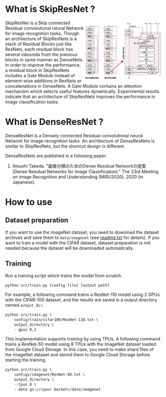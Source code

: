 # What is SkipResNet ?

[<img alt="Architecture of DenseResNets" src="res/architecture.png" width="250px" align="right">](res/architecture.png)

SkipResNet is a Skip connected Residual convolutional neural Network for image recognition tasks.
Though an architecture of SkipResNets is a stack of Residual Blocks just like ResNets, each residual block has several inbounds from the previous blocks in same manner as DenseNets.
In order to improve the performance, a residual block in SkipResNets includes a Gate Module instead of element-wise additions in ResNets or concatenations in DenseNets.
A Gate Module contains an attention mechanism which selects useful features dynamically.
Experimental results indicate that an architecture of SkipResNets improves the performance in image classification tasks.

# What is DenseResNet ?

DenseResNet is a Densely connected Residual convolutional neural Network for image recognition tasks.
An architecture of DenseResNets is similar to SkipResNets, but the shortcut design is different.

<div class="clearfix"></div>

DenseResNets are published in a following paper:
1. Atsushi Takeda. "画像分類のためのDense Residual Networkの提案 (Dense Residual Networks for Image Classification)." The 23rd Meeting on Image Recognition and Understanding (MIRU2020), 2020 (in Japanese).

# How to use
## Dataset preparation
If you want to use the ImageNet dataset, you need to download the dataset archives and save them to `data/imagenet` (see [readme.txt](data/imagenet/readme.txt) for details). If you want to train a model with the CIFAR dataset, dataset preparation is not needed because the dataset will be downloaded automatically.

## Training
Run a training script which trains the model from scratch.
```
python src/train.py [config file] [output path]
```
For example, a following command trains a ResNet-110 model  using 2 GPUs with the CIFAR-100 dataset, and the results are saved in a output directory named `output_dir`.
```
python src/train.py \
    config/train/cifar100/ResNet-110.txt \
    output_directory \
    --gpus 0,1
```
This implementation supports training by using TPUs. A following command trains a ResNet-50 model using 8 TPUs with the ImageNet dataset loaded from Google Cloud Storage. In this case, you need to make shard files of the ImageNet dataset and stored them to Google Cloud Storage before starting the training.
```
python src/train.py \
    configs/imagenet/ResNet-50.txt \
    output_directory \
    --tpus 8 \
    --data gs://<your backet>/data/imagenet
```

<!--
# Performances
## Image Classification
### ImageNet-1k
|Model|# params|flops|top-1 acc.|settings|
|---:|:---:|:---:|:---:|:---|
|<br>ResNet-34<br>Skip-ResNet-34|3.50M<br>4.08M|315M<br>322M|72.66%<br>73.69%|[ResNet-34.txt](config/imagenet/ResNet-34.txt)<br>[Skip-ResNet-34.txt](config/imagenet/Skip-ResNet-34.txt)|
|ResNet-50<br>Skip-ResNet-50|5.48M<br>5.85M|236M<br>242M|74.14%<br>74.42%|[mobilenetv3-large.txt](config/imagenet/mobilenetv3-large.txt)|

### CIFAR-100
|Model|# params|flops|top-1 acc.|settings|
|---:|:---:|:---:|:---:|:---|
|ResNet-110<br>Dense-ResNet-110|1.74M<br>2.23M|258M<br>264M|79.03%<br>80.34%|[resnet-110.txt](config/cifar/resnet-110.txt)|

### CIFAR-10
|Model|# params|flops|top-1 acc.|settings|
|---:|:---:|:---:|:---:|:---|
|ResNet-110<br>Dense-ResNet-110|1.74M<br>2.23M|258M<br>264M|96.40%<br>96.59%|[resnet-110.txt](config/cifar/resnet-110.txt)|
-->
